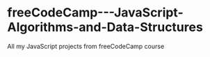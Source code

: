 # freeCodeCamp---JavaScript-Algorithms-and-Data-Structures
All my JavaScript projects from freeCodeCamp course
